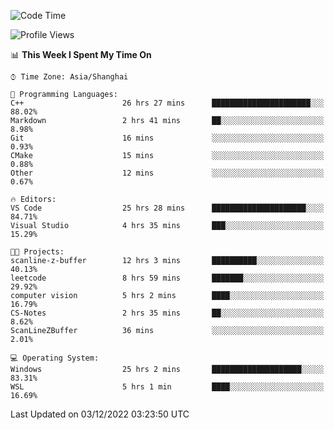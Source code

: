 <!--START_SECTION:waka-->
![Code Time](http://img.shields.io/badge/Code%20Time-411%20hrs%2030%20mins-blue)

![Profile Views](http://img.shields.io/badge/Profile%20Views-3-blue)

📊 **This Week I Spent My Time On** 

```text
⌚︎ Time Zone: Asia/Shanghai

💬 Programming Languages: 
C++                      26 hrs 27 mins      ██████████████████████░░░   88.02% 
Markdown                 2 hrs 41 mins       ██░░░░░░░░░░░░░░░░░░░░░░░   8.98% 
Git                      16 mins             ░░░░░░░░░░░░░░░░░░░░░░░░░   0.93% 
CMake                    15 mins             ░░░░░░░░░░░░░░░░░░░░░░░░░   0.88% 
Other                    12 mins             ░░░░░░░░░░░░░░░░░░░░░░░░░   0.67%

🔥 Editors: 
VS Code                  25 hrs 28 mins      █████████████████████░░░░   84.71% 
Visual Studio            4 hrs 35 mins       ███░░░░░░░░░░░░░░░░░░░░░░   15.29%

🐱‍💻 Projects: 
scanline-z-buffer        12 hrs 3 mins       ██████████░░░░░░░░░░░░░░░   40.13% 
leetcode                 8 hrs 59 mins       ███████░░░░░░░░░░░░░░░░░░   29.92% 
computer vision          5 hrs 2 mins        ████░░░░░░░░░░░░░░░░░░░░░   16.79% 
CS-Notes                 2 hrs 35 mins       ██░░░░░░░░░░░░░░░░░░░░░░░   8.62% 
ScanLineZBuffer          36 mins             ░░░░░░░░░░░░░░░░░░░░░░░░░   2.01%

💻 Operating System: 
Windows                  25 hrs 2 mins       ████████████████████░░░░░   83.31% 
WSL                      5 hrs 1 min         ████░░░░░░░░░░░░░░░░░░░░░   16.69%

```


 Last Updated on 03/12/2022 03:23:50 UTC
<!--END_SECTION:waka-->